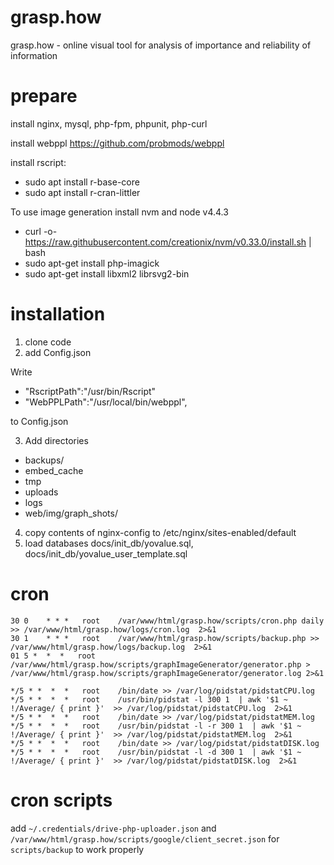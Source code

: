 # grasp.how
grasp.how - online visual tool for analysis of importance and reliability of information

# prepare
install nginx, mysql, php-fpm, phpunit, php-curl

install webppl https://github.com/probmods/webppl

install rscript:
- sudo apt install r-base-core
- sudo apt install r-cran-littler

To use image generation install nvm and node v4.4.3
- curl -o- https://raw.githubusercontent.com/creationix/nvm/v0.33.0/install.sh | bash
- sudo apt-get install php-imagick
- sudo apt-get install libxml2  librsvg2-bin

# installation
1. clone code
2. add Config.json

Write   

- "RscriptPath":"/usr/bin/Rscript"
- "WebPPLPath":"/usr/local/bin/webppl",

to Config.json

3. Add directories 
- backups/
- embed_cache
- tmp
- uploads
- logs
- web/img/graph_shots/

4. copy contents of nginx-config to /etc/nginx/sites-enabled/default
5. load databases docs/init_db/yovalue.sql, docs/init_db/yovalue_user_template.sql

# cron
```
30 0    * * *   root    /var/www/html/grasp.how/scripts/cron.php daily >> /var/www/html/grasp.how/logs/cron.log  2>&1
30 1    * * *   root    /var/www/html/grasp.how/scripts/backup.php >> /var/www/html/grasp.how/logs/backup.log  2>&1
01 5 *  *  *   root    /var/www/html/grasp.how/scripts/graphImageGenerator/generator.php >  /var/www/html/grasp.how/scripts/graphImageGenerator/generator.log 2>&1

*/5 * *  *  *   root    /bin/date >> /var/log/pidstat/pidstatCPU.log
*/5 * *  *  *   root    /usr/bin/pidstat -l 300 1  | awk '$1 ~ !/Average/ { print }'  >> /var/log/pidstat/pidstatCPU.log  2>&1
*/5 * *  *  *   root    /bin/date >> /var/log/pidstat/pidstatMEM.log
*/5 * *  *  *   root    /usr/bin/pidstat -l -r 300 1  | awk '$1 ~ !/Average/ { print }'  >> /var/log/pidstat/pidstatMEM.log  2>&1
*/5 * *  *  *   root    /bin/date >> /var/log/pidstat/pidstatDISK.log
*/5 * *  *  *   root    /usr/bin/pidstat -l -d 300 1  | awk '$1 ~ !/Average/ { print }'  >> /var/log/pidstat/pidstatDISK.log  2>&1
```
# cron scripts
add `~/.credentials/drive-php-uploader.json` and `/var/www/html/grasp.how/scripts/google/client_secret.json` for `scripts/backup` to work properly
